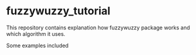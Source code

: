 # fuzzywuzzy_tutorial

This repository contains explanation how fuzzywuzzy package works and which algorithm it uses.

Some examples included
